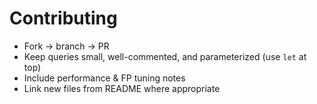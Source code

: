 # Contributing

- Fork → branch → PR
- Keep queries small, well-commented, and parameterized (use `let` at top)
- Include performance & FP tuning notes
- Link new files from README where appropriate
